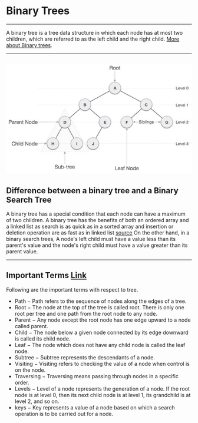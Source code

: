 # Binary Trees
---

 A binary tree is a tree data structure in which each node has at most two children, which are referred to as the left child and the right child. [More about Binary trees](https://en.wikipedia.org/wiki/Binary_tree).

---
![Binary tree](https://github.com/Matiko-Codes/binary_trees/blob/main/image.jpg)
---
## Difference between a binary tree and a Binary Search Tree

A binary tree has a special condition that each node can have a maximum of two children. A binary tree has the benefits of both an ordered array and a linked list as search is as quick as in a sorted array and insertion or deletion operation are as fast as in linked list [source](https://www.tutorialspoint.com/data_structures_algorithms/tree_data_structure.htm)  On the other hand, in a binary search trees, A node's left child must have a value less than its parent's value and the node's right child must have a value greater than its parent value.

---

## Important Terms [Link](https://www.tutorialspoint.com/data_structures_algorithms/tree_data_structure.htm)

Following are the important terms with respect to tree.

* Path − Path refers to the sequence of nodes along the edges of a tree.
* Root − The node at the top of the tree is called root. There is only one root per tree and one path from the root node to any node.
* Parent − Any node except the root node has one edge upward to a node called parent.
* Child − The node below a given node connected by its edge downward is called its child node.
* Leaf − The node which does not have any child node is called the leaf node.
* Subtree − Subtree represents the descendants of a node.
* Visiting − Visiting refers to checking the value of a node when control is on the node.
* Traversing − Traversing means passing through nodes in a specific order.
* Levels − Level of a node represents the generation of a node. If the root node is at level 0, then its next child node is at level 1, its grandchild is at level 2, and so on.
* keys − Key represents a value of a node based on which a search operation is to be carried out for a node.
